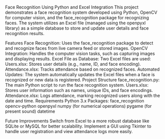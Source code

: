 Face Recognition Using Python and Excel Integration
This project demonstrates a face recognition system developed using Python, OpenCV for computer vision, and the face_recognition package for recognizing faces. The system utilizes an Excel file (managed using the openpyxl library) as a simple database to store and update user details and face recognition results.

Features
Face Recognition: Uses the face_recognition package to detect and recognize faces from live camera feed or stored images.
OpenCV Integration: Handles the computer vision tasks, such as capturing images and displaying results.
Excel File as Database: Two Excel files are used:
Users.xlsx: Stores user details (e.g., name, ID, and face encoding).
Attendance.xlsx: Tracks attendance based on recognized faces.
Automated Updates: The system automatically updates the Excel files when a face is recognized or new data is registered.
Project Structure
face_recognition.py: The main Python script to run the face recognition system.
Users.xlsx: Stores user information such as names, unique IDs, and face encodings.
Attendance.xlsx: Logs attendance, marking recognized users along with the date and time.
Requirements
Python 3.x
Packages:
face_recognition
opencv-python
openpyxl
numpy (for numerical operations)
pygame (for present sound)
datetime 

Future Improvements
Switch from Excel to a more robust database like SQLite or MySQL for better scalability.
Implement a GUI using Tkinter to handle user registration and view attendance logs more easily.
